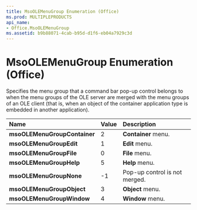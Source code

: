 ```yaml
---
title: MsoOLEMenuGroup Enumeration (Office)
ms.prod: MULTIPLEPRODUCTS
api_name:
- Office.MsoOLEMenuGroup
ms.assetid: b9b88071-4cab-b95d-d1f6-eb04a7929c3d
---
```



# MsoOLEMenuGroup Enumeration (Office)

Specifies the menu group that a command bar pop-up control belongs to when the menu groups of the OLE server are merged with the menu groups of an OLE client (that is, when an object of the container application type is embedded in another application).



|**Name**|**Value**|**Description**|
|:-----|:-----|:-----|
|**msoOLEMenuGroupContainer**|2|**Container** menu.|
|**msoOLEMenuGroupEdit**|1|**Edit** menu.|
|**msoOLEMenuGroupFile**|0|**File** menu.|
|**msoOLEMenuGroupHelp**|5|**Help** menu.|
|**msoOLEMenuGroupNone**|-1|Pop-up control is not merged.|
|**msoOLEMenuGroupObject**|3|**Object** menu.|
|**msoOLEMenuGroupWindow**|4|**Window** menu.|

